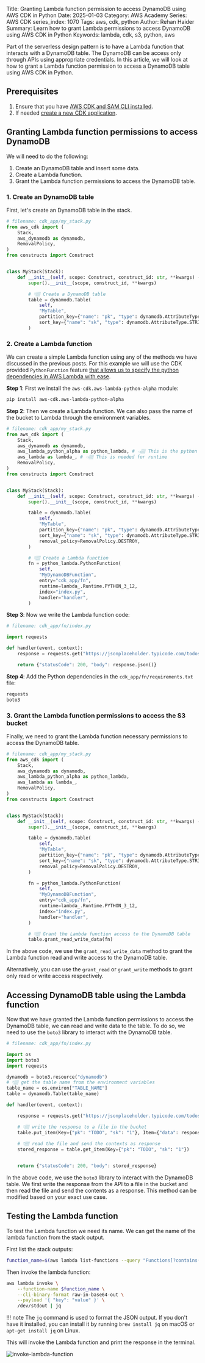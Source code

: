 Title: Granting Lambda function permission to access DynamoDB using AWS CDK in Python
Date: 2025-01-03
Category: AWS Academy
Series: AWS CDK
series_index: 1070
Tags: aws, cdk, python
Author: Rehan Haider
Summary: Learn how to grant Lambda permissions to access DynamoDB using AWS CDK in Python
Keywords: lambda, cdk, s3, python, aws


Part of the serverless design pattern is to have a Lambda function that interacts with a DynamoDB table. The DynamoDB can be access only through APIs using appropriate credentials. In this article, we will look at how to grant a Lambda function permission to access a DynamoDB table using AWS CDK in Python.


## Prerequisites

1. Ensure that you have [AWS CDK and SAM CLI installed]({filename}00000100-cdk-installing-cdk-sam-cli.md). 
2. If needed [create a new CDK application]({filename}50000020-cdk-new-app.md).


## Granting Lambda function permissions to access DynamoDB

We will need to do the following:

1. Create an DynamoDB table and insert some data.
2. Create a Lambda function.
3. Grant the Lambda function permissions to access the DynamoDB table.

### 1. Create an DynamoDB table

First, let's create an DynamoDB table in the stack.

```python
# filename: cdk_app/my_stack.py
from aws_cdk import (
    Stack,
    aws_dynamodb as dynamodb,
    RemovalPolicy,
)
from constructs import Construct


class MyStack(Stack):
    def __init__(self, scope: Construct, construct_id: str, **kwargs) -> None:
        super().__init__(scope, construct_id, **kwargs)

        # 👇🏽 Create a DynamoDB table
        table = dynamodb.Table(
            self,
            "MyTable",
            partition_key={"name": "pk", "type": dynamodb.AttributeType.STRING},
            sort_key={"name": "sk", "type": dynamodb.AttributeType.STRING},
        )

```

### 2. Create a Lambda function

We can create a simple Lambda function using any of the methods we have discussed in the previous posts. For this example we will use the CDK provided `PythonFunction` feature [that allows us to specify the python dependencies in AWS Lambda with ease]({filename}50002030-cdk-fn-lambda-python-deps.md).

**Step 1**: First we install the `aws-cdk.aws-lambda-python-alpha` module:

```bash
pip install aws-cdk.aws-lambda-python-alpha
```

**Step 2**: Then we create a Lambda function. We can also pass the name of the bucket to Lambda through the environment variables.

```python
# filename: cdk_app/my_stack.py
from aws_cdk import (
    Stack,
    aws_dynamodb as dynamodb,
    aws_lambda_python_alpha as python_lambda, # 👈🏽 This is the python lambda construct
    aws_lambda as lambda_, # 👈🏽 This is needed for runtime
    RemovalPolicy,
)
from constructs import Construct


class MyStack(Stack):
    def __init__(self, scope: Construct, construct_id: str, **kwargs) -> None:
        super().__init__(scope, construct_id, **kwargs)

        table = dynamodb.Table(
            self,
            "MyTable",
            partition_key={"name": "pk", "type": dynamodb.AttributeType.STRING},
            sort_key={"name": "sk", "type": dynamodb.AttributeType.STRING},
            removal_policy=RemovalPolicy.DESTROY,
        )

        # 👇🏽 Create a Lambda function
        fn = python_lambda.PythonFunction(
            self,
            "MyDynamoDBFunction",
            entry="cdk_app/fn",
            runtime=lambda_.Runtime.PYTHON_3_12,
            index="index.py",
            handler="handler",
        )
```

**Step 3**: Now we write the Lambda function code:

```python
# filename: cdk_app/fn/index.py

import requests

def handler(event, context):
    response = requests.get("https://jsonplaceholder.typicode.com/todos/1")

    return {"statusCode": 200, "body": response.json()}
```


**Step 4**: Add the Python dependencies in the `cdk_app/fn/requirements.txt` file:

```txt
requests
boto3
```


### 3. Grant the Lambda function permissions to access the S3 bucket

Finally, we need to grant the Lambda function necessary permissions to access the DynamoDB table.

```python
# filename: cdk_app/my_stack.py
from aws_cdk import (
    Stack,
    aws_dynamodb as dynamodb,
    aws_lambda_python_alpha as python_lambda,
    aws_lambda as lambda_,
    RemovalPolicy,
)
from constructs import Construct


class MyStack(Stack):
    def __init__(self, scope: Construct, construct_id: str, **kwargs) -> None:
        super().__init__(scope, construct_id, **kwargs)

        table = dynamodb.Table(
            self,
            "MyTable",
            partition_key={"name": "pk", "type": dynamodb.AttributeType.STRING},
            sort_key={"name": "sk", "type": dynamodb.AttributeType.STRING},
            removal_policy=RemovalPolicy.DESTROY,
        )

        fn = python_lambda.PythonFunction(
            self,
            "MyDynamoDBFunction",
            entry="cdk_app/fn",
            runtime=lambda_.Runtime.PYTHON_3_12,
            index="index.py",
            handler="handler",
        )

        # 👇🏽 Grant the Lambda function access to the DynamoDB table
        table.grant_read_write_data(fn)
```

In the above code, we use the `grant_read_write_data` method to grant the Lambda function read and write access to the DynamoDB table.

Alternatively, you can use the `grant_read` or `grant_write` methods to grant only read or write access respectively.


## Accessing DynamoDB table using the Lambda function


Now that we have granted the Lambda function permissions to access the DynamoDB table, we can read and write data to the table. To do so, we need to use the `boto3` library to interact with the DynamoDB table.

```python
# filename: cdk_app/fn/index.py

import os
import boto3
import requests

dynamodb = boto3.resource("dynamodb")
# 👇🏽 get the table name from the environment variables
table_name = os.environ["TABLE_NAME"]
table = dynamodb.Table(table_name)

def handler(event, context):

    response = requests.get("https://jsonplaceholder.typicode.com/todos/1")

    # 👇🏽 write the response to a file in the bucket
    table.put_item(Key={"pk": "TODO", "sk": "1"}, Item={"data": response.json()})
    
    # 👇🏽 read the file and send the contexts as response
    stored_response = table.get_item(Key={"pk": "TODO", "sk": "1"})


    return {"statusCode": 200, "body": stored_response}
```

In the above code, we use the `boto3` library to interact with the DynamoDB table. We first write the response from the API to a file in the bucket and then read the file and send the contents as a response. This method can be modified based on your exact use case.


## Testing the Lambda function

To test the Lambda function we need its name. We can get the name of the lambda function from the stack output.

First list the stack outputs:

```bash
function_name=$(aws lambda list-functions --query "Functions[?contains(FunctionName, 'MyDynamoDBFunction')].[FunctionName]" --output text)
```

Then invoke the lambda function:

```bash
aws lambda invoke \
    --function-name $function_name \
    --cli-binary-format raw-in-base64-out \
    --payload '{ "key": "value" }' \
    /dev/stdout | jq
```

!!! note
    The `jq` command is used to format the JSON output. If you don't have it installed, you can install it by running `brew install jq` on macOS or `apt-get install jq` on Linux.


This will invoke the Lambda function and print the response in the terminal.

![invoke-lambda-function]({static}/images/aws/50002070-01-lambda-response.png)